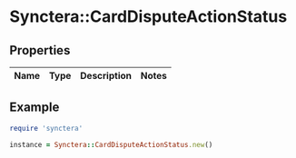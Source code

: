 # Synctera::CardDisputeActionStatus

## Properties

| Name | Type | Description | Notes |
| ---- | ---- | ----------- | ----- |

## Example

```ruby
require 'synctera'

instance = Synctera::CardDisputeActionStatus.new()
```

